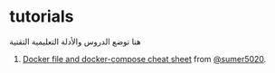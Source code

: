 # tutorials
هنا توضع الدروس والأدلة التعليمية التقنية

1. [Docker file and docker-compose cheat sheet](./tutorials/1.docker-docker-compose-cheat-sheet.md) from [@sumer5020](https://github.com/sumer5020).
